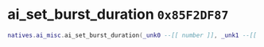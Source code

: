 # ai_set_burst_duration `0x85F2DF87`

```lua
natives.ai_misc.ai_set_burst_duration(_unk0 --[[ number ]], _unk1 --[[ number ]])
```